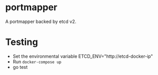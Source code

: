 # portmapper

A portmapper backed by etcd v2.

# Testing

* Set the environmental variable ETCD_ENV="http://etcd-docker-ip"
* Run ``` docker-compose up ```
* go test
